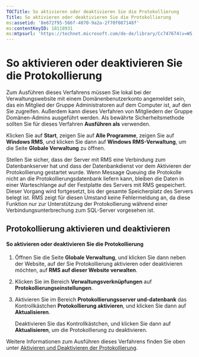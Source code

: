 ```yaml
---
TOCTitle: So aktivieren oder deaktivieren Sie die Protokollierung
Title: So aktivieren oder deaktivieren Sie die Protokollierung
ms:assetid: '8e672f95-566f-4070-9a2a-2f70f087148f'
ms:contentKeyID: 18118931
ms:mtpsurl: 'https://technet.microsoft.com/de-de/library/Cc747674(v=WS.10)'
---
```


So aktivieren oder deaktivieren Sie die Protokollierung
=======================================================

Zum Ausführen dieses Verfahrens müssen Sie lokal bei der Verwaltungswebsite mit einem Domänenbenutzerkonto angemeldet sein, das ein Mitglied der Gruppe Administratoren auf dem Computer ist, auf den Sie zugreifen. Außerdem kann dieses Verfahren von Mitgliedern der Gruppe Domänen-Admins ausgeführt werden. Als bewährte Sicherheitsmethode sollten Sie für dieses Verfahren **Ausführen als** verwenden.

Klicken Sie auf **Start**, zeigen Sie auf **Alle Programme**, zeigen Sie auf **Windows RMS**, und klicken Sie dann auf **Windows RMS-Verwaltung**, um die Seite **Globale Verwaltung** zu öffnen.

Stellen Sie sicher, dass der Server mit RMS eine Verbindung zum Datenbankserver hat und dass der Datenbankdienst vor dem Aktivieren der Protokollierung gestartet wurde. Wenn Message Queuing die Protokolle nicht an die Protokollierungsdatenbank liefern kann, bleiben die Daten in einer Warteschlange auf der Festplatte des Servers mit RMS gespeichert. Dieser Vorgang wird fortgesetzt, bis der gesamte Speicherplatz des Servers belegt ist. RMS zeigt für diesen Umstand keine Fehlermeldung an, da diese Funktion nur zur Unterstützung der Protokollierung während einer Verbindungsunterbrechung zum SQL-Server vorgesehen ist.

Protokollierung aktivieren und deaktivieren
-------------------------------------------

#### So aktivieren oder deaktivieren Sie die Protokollierung

1.  Öffnen Sie die Seite **Globale Verwaltung**, und klicken Sie dann neben der Website, auf der Sie Protokollierung aktivieren oder deaktivieren möchten, auf **RMS auf dieser Website verwalten**.

2.  Klicken Sie im Bereich **Verwaltungsverknüpfungen** auf **Protokollierungseinstellungen**.

3.  Aktivieren Sie im Bereich **Protokollierungsserver und-datenbank** das Kontrollkästchen **Protokollierung aktivieren**, und klicken Sie dann auf **Aktualisieren**.

    Deaktivieren Sie das Kontrollkästchen, und klicken Sie dann auf **Aktualisieren**, um die Protokollierung zu deaktivieren.

Weitere Informationen zum Ausführen dieses Verfahrens finden Sie oben unter [Aktivieren und Deaktivieren der Protokollierung](https://technet.microsoft.com/50ccd827-2d39-41e7-a395-3d5f5836869b).